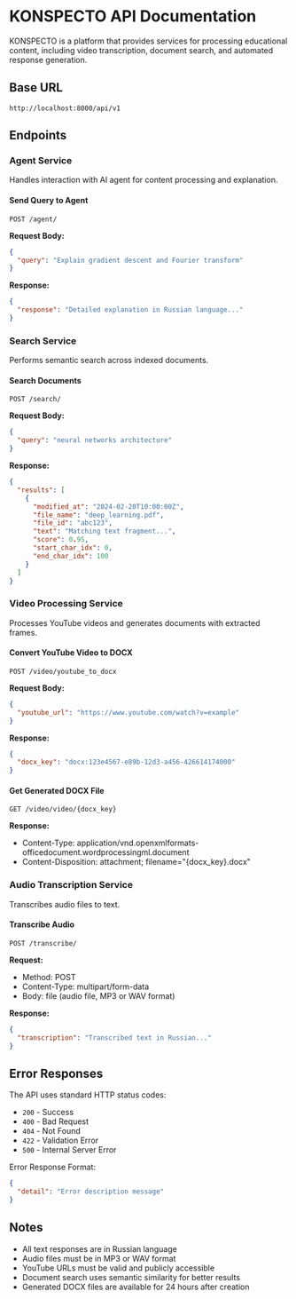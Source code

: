 # KONSPECTO API Documentation

KONSPECTO is a platform that provides services for processing educational content, including video transcription, document search, and automated response generation.

## Base URL
```
http://localhost:8000/api/v1
```

## Endpoints

### Agent Service
Handles interaction with AI agent for content processing and explanation.

#### Send Query to Agent
```http
POST /agent/
```

**Request Body:**
```json
{
  "query": "Explain gradient descent and Fourier transform"
}
```

**Response:**
```json
{
  "response": "Detailed explanation in Russian language..."
}
```

### Search Service
Performs semantic search across indexed documents.

#### Search Documents
```http
POST /search/
```

**Request Body:**
```json
{
  "query": "neural networks architecture"
}
```

**Response:**
```json
{
  "results": [
    {
      "modified_at": "2024-02-20T10:00:00Z",
      "file_name": "deep_learning.pdf",
      "file_id": "abc123",
      "text": "Matching text fragment...",
      "score": 0.95,
      "start_char_idx": 0,
      "end_char_idx": 100
    }
  ]
}
```

### Video Processing Service
Processes YouTube videos and generates documents with extracted frames.

#### Convert YouTube Video to DOCX
```http
POST /video/youtube_to_docx
```

**Request Body:**
```json
{
  "youtube_url": "https://www.youtube.com/watch?v=example"
}
```

**Response:**
```json
{
  "docx_key": "docx:123e4567-e89b-12d3-a456-426614174000"
}
```

#### Get Generated DOCX File
```http
GET /video/video/{docx_key}
```

**Response:**
- Content-Type: application/vnd.openxmlformats-officedocument.wordprocessingml.document
- Content-Disposition: attachment; filename="{docx_key}.docx"

### Audio Transcription Service
Transcribes audio files to text.

#### Transcribe Audio
```http
POST /transcribe/
```

**Request:**
- Method: POST
- Content-Type: multipart/form-data
- Body: file (audio file, MP3 or WAV format)

**Response:**
```json
{
  "transcription": "Transcribed text in Russian..."
}
```

## Error Responses

The API uses standard HTTP status codes:

- `200` - Success
- `400` - Bad Request
- `404` - Not Found
- `422` - Validation Error
- `500` - Internal Server Error

Error Response Format:
```json
{
  "detail": "Error description message"
}
```

## Notes

- All text responses are in Russian language
- Audio files must be in MP3 or WAV format
- YouTube URLs must be valid and publicly accessible
- Document search uses semantic similarity for better results
- Generated DOCX files are available for 24 hours after creation